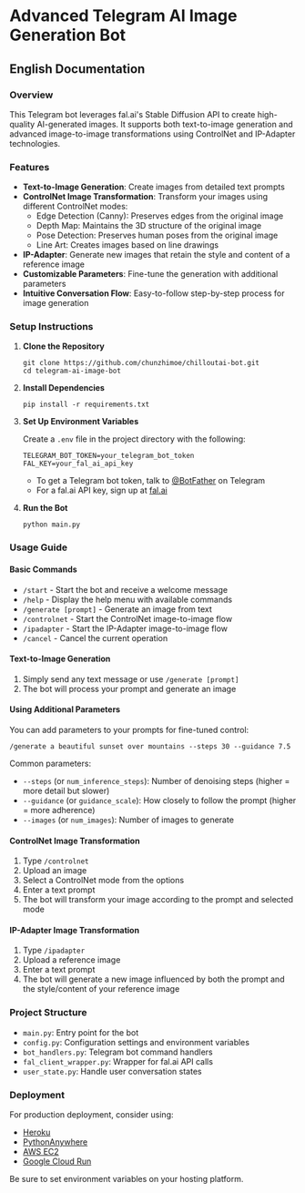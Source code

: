 # Advanced Telegram AI Image Generation Bot

## English Documentation

### Overview
This Telegram bot leverages fal.ai's Stable Diffusion API to create high-quality AI-generated images. It supports both text-to-image generation and advanced image-to-image transformations using ControlNet and IP-Adapter technologies.

### Features
- **Text-to-Image Generation**: Create images from detailed text prompts
- **ControlNet Image Transformation**: Transform your images using different ControlNet modes:
  - Edge Detection (Canny): Preserves edges from the original image
  - Depth Map: Maintains the 3D structure of the original image
  - Pose Detection: Preserves human poses from the original image
  - Line Art: Creates images based on line drawings
- **IP-Adapter**: Generate new images that retain the style and content of a reference image
- **Customizable Parameters**: Fine-tune the generation with additional parameters
- **Intuitive Conversation Flow**: Easy-to-follow step-by-step process for image generation

### Setup Instructions

1. **Clone the Repository**
   ```
   git clone https://github.com/chunzhimoe/chilloutai-bot.git
   cd telegram-ai-image-bot
   ```

2. **Install Dependencies**
   ```
   pip install -r requirements.txt
   ```

3. **Set Up Environment Variables**
   
   Create a `.env` file in the project directory with the following:
   ```
   TELEGRAM_BOT_TOKEN=your_telegram_bot_token
   FAL_KEY=your_fal_ai_api_key
   ```

   - To get a Telegram bot token, talk to [@BotFather](https://t.me/BotFather) on Telegram
   - For a fal.ai API key, sign up at [fal.ai](https://fal.ai)

4. **Run the Bot**
   ```
   python main.py
   ```

### Usage Guide

#### Basic Commands
- `/start` - Start the bot and receive a welcome message
- `/help` - Display the help menu with available commands
- `/generate [prompt]` - Generate an image from text
- `/controlnet` - Start the ControlNet image-to-image flow
- `/ipadapter` - Start the IP-Adapter image-to-image flow
- `/cancel` - Cancel the current operation

#### Text-to-Image Generation
1. Simply send any text message or use `/generate [prompt]`
2. The bot will process your prompt and generate an image

#### Using Additional Parameters
You can add parameters to your prompts for fine-tuned control:
```
/generate a beautiful sunset over mountains --steps 30 --guidance 7.5
```

Common parameters:
- `--steps` (or `num_inference_steps`): Number of denoising steps (higher = more detail but slower)
- `--guidance` (or `guidance_scale`): How closely to follow the prompt (higher = more adherence)
- `--images` (or `num_images`): Number of images to generate

#### ControlNet Image Transformation
1. Type `/controlnet`
2. Upload an image
3. Select a ControlNet mode from the options
4. Enter a text prompt
5. The bot will transform your image according to the prompt and selected mode

#### IP-Adapter Image Transformation
1. Type `/ipadapter`
2. Upload a reference image
3. Enter a text prompt
4. The bot will generate a new image influenced by both the prompt and the style/content of your reference image

### Project Structure
- `main.py`: Entry point for the bot
- `config.py`: Configuration settings and environment variables
- `bot_handlers.py`: Telegram bot command handlers
- `fal_client_wrapper.py`: Wrapper for fal.ai API calls
- `user_state.py`: Handle user conversation states

### Deployment
For production deployment, consider using:
- [Heroku](https://heroku.com)
- [PythonAnywhere](https://pythonanywhere.com)
- [AWS EC2](https://aws.amazon.com/ec2/)
- [Google Cloud Run](https://cloud.google.com/run)

Be sure to set environment variables on your hosting platform.
